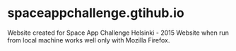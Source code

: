 # spaceappchallenge.gtihub.io
Website created for Space App Challenge Helsinki - 2015
Website when run from local machine works well only with Mozilla Firefox.
